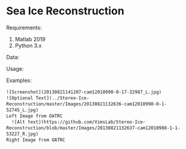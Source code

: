 # Sea Ice Reconstruction
Requirements:
  1. Matlab 2019
  2. Python 3.x
  
  
 Data:
 
 Usage:
 
 Examples:
 
 	![Screenshot](20130821141207-cam12010990-0-17-32987_L.jpg)
    ![Optional Text](../Stereo-Ice-Reconstruction/master/Images/20130821132636-cam12010990-0-1-52745_L.jpg)
    Left Image from OATRC
	  ![Alt text](https://github.com/VimsLab/Stereo-Ice-Reconstruction/blob/master/Images/20130821132637-cam12010988-1-1-53227_R.jpg)
    Right Image from OATRC
	 
 
  

